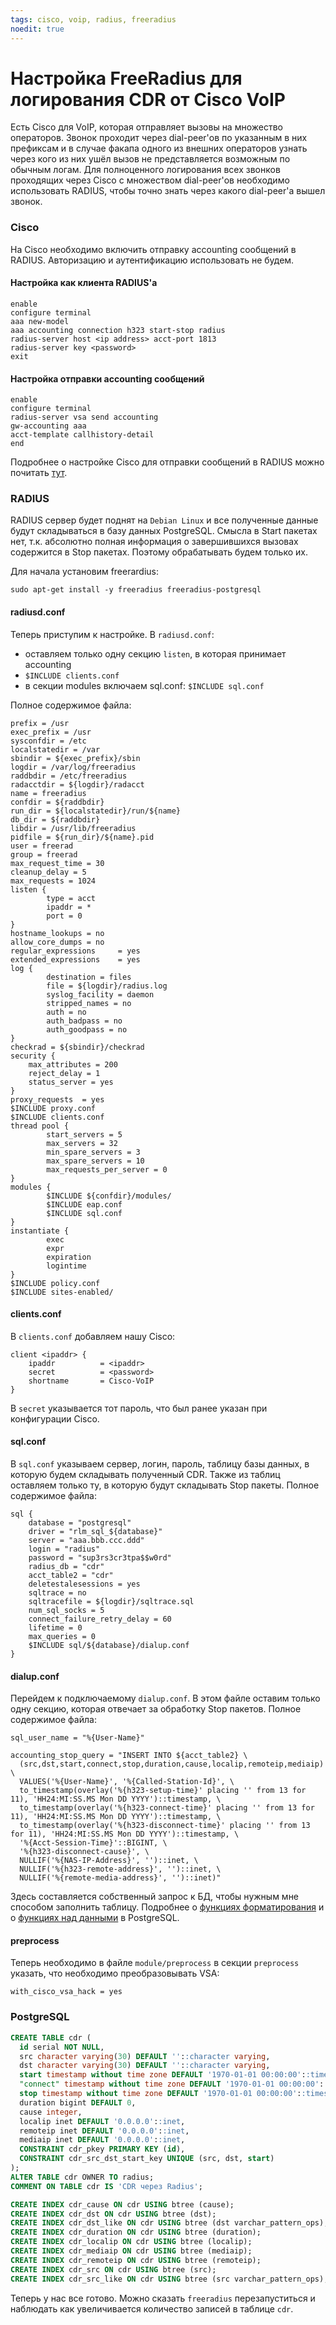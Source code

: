 ```yaml
---
tags: cisco, voip, radius, freeradius
noedit: true
---
```


# Настройка FreeRadius для логирования CDR от Cisco VoIP

Есть Cisco для VoIP, которая отправляет вызовы на множество операторов. Звонок проходит через dial-peer'ов по указанным в них префиксам и в случае факапа одного из внешних операторов узнать через кого из них ушёл вызов не представляется возможным по обычным логам.  Для полноценного логирования всех звонков проходящих через Cisco  с множеством dial-peer'ов необходимо использовать RADIUS, чтобы точно знать через какого dial-peer'а вышел звонок.

### Cisco

На Cisco необходимо включить отправку accounting сообщений в RADIUS. Авторизацию и аутентификацию использовать не будем.

#### Настройка как клиента RADIUS'а

    enable
    configure terminal
    aaa new-model
    aaa accounting connection h323 start-stop radius
    radius-server host <ip address> acct-port 1813
    radius-server key <password>
    exit

#### Настройка отправки accounting сообщений

    enable
    configure terminal
    radius-server vsa send accounting
    gw-accounting aaa
    acct-template callhistory-detail
    end

Подробнее о настройке Cisco для отправки сообщений в RADIUS можно почитать [тут](http://www.cisco.com/c/en/us/td/docs/ios/voice/cdr/developer/guide/cdrdev/cdradius.html#pgfId-1057687).

### RADIUS

RADIUS сервер будет поднят на `Debian Linux` и все полученные данные будут складываться в базу данных PostgreSQL. Смысла в Start пакетах нет, т.к. абсолютно полная информация о завершившихся вызовах содержится в Stop пакетах. Поэтому обрабатывать будем только их.

Для начала установим freerardius:

    sudo apt-get install -y freeradius freeradius-postgresql

#### radiusd.conf

Теперь приступим к настройке. В `radiusd.conf`:

- оставляем только одну секцию `listen`, в которая принимает accounting
- `$INCLUDE clients.conf`
- в секции modules включаем sql.conf: `$INCLUDE sql.conf`

Полное содержимое файла:

    prefix = /usr
    exec_prefix = /usr
    sysconfdir = /etc
    localstatedir = /var
    sbindir = ${exec_prefix}/sbin
    logdir = /var/log/freeradius
    raddbdir = /etc/freeradius
    radacctdir = ${logdir}/radacct
    name = freeradius
    confdir = ${raddbdir}
    run_dir = ${localstatedir}/run/${name}
    db_dir = ${raddbdir}
    libdir = /usr/lib/freeradius
    pidfile = ${run_dir}/${name}.pid
    user = freerad
    group = freerad
    max_request_time = 30
    cleanup_delay = 5
    max_requests = 1024
    listen {
            type = acct
            ipaddr = *
            port = 0
    }
    hostname_lookups = no
    allow_core_dumps = no
    regular_expressions     = yes
    extended_expressions    = yes
    log {
            destination = files
            file = ${logdir}/radius.log
            syslog_facility = daemon
            stripped_names = no
            auth = no
            auth_badpass = no
            auth_goodpass = no
    }
    checkrad = ${sbindir}/checkrad
    security {
        max_attributes = 200
        reject_delay = 1
        status_server = yes
    }
    proxy_requests  = yes
    $INCLUDE proxy.conf
    $INCLUDE clients.conf
    thread pool {
            start_servers = 5
            max_servers = 32
            min_spare_servers = 3
            max_spare_servers = 10
            max_requests_per_server = 0
    }
    modules {
            $INCLUDE ${confdir}/modules/
            $INCLUDE eap.conf
            $INCLUDE sql.conf
    }
    instantiate {
            exec
            expr
            expiration
            logintime
    }
    $INCLUDE policy.conf
    $INCLUDE sites-enabled/

#### clients.conf

В `clients.conf` добавляем нашу Cisco:

    client <ipaddr> {
        ipaddr          = <ipaddr>
        secret          = <password>
        shortname       = Cisco-VoIP
    }

В `secret` указывается тот пароль, что был ранее указан при конфигурации Cisco.

#### sql.conf

В `sql.conf` указываем сервер, логин, пароль, таблицу базы данных, в которую будем складывать полученный CDR. Также из таблиц оставляем только ту, в которую будут складывать Stop пакеты. Полное содержимое файла:

    sql {
        database = "postgresql"
        driver = "rlm_sql_${database}"
        server = "aaa.bbb.ccc.ddd"
        login = "radius"
        password = "sup3rs3cr3tpa$$w0rd"
        radius_db = "cdr"
        acct_table2 = "cdr"
        deletestalesessions = yes
        sqltrace = no
        sqltracefile = ${logdir}/sqltrace.sql
        num_sql_socks = 5
        connect_failure_retry_delay = 60
        lifetime = 0
        max_queries = 0
        $INCLUDE sql/${database}/dialup.conf
    }

#### dialup.conf

Перейдем к подключаемому `dialup.conf`. В этом файле оставим только одну секцию, которая отвечает за обработку Stop пакетов. Полное содержимое файла:

    sql_user_name = "%{User-Name}"

    accounting_stop_query = "INSERT INTO ${acct_table2} \
      (src,dst,start,connect,stop,duration,cause,localip,remoteip,mediaip) \
      VALUES('%{User-Name}', '%{Called-Station-Id}', \
      to_timestamp(overlay('%{h323-setup-time}' placing '' from 13 for 11), 'HH24:MI:SS.MS Mon DD YYYY')::timestamp, \
      to_timestamp(overlay('%{h323-connect-time}' placing '' from 13 for 11), 'HH24:MI:SS.MS Mon DD YYYY')::timestamp, \
      to_timestamp(overlay('%{h323-disconnect-time}' placing '' from 13 for 11), 'HH24:MI:SS.MS Mon DD YYYY')::timestamp, \
      '%{Acct-Session-Time}'::BIGINT, \
      '%{h323-disconnect-cause}', \
      NULLIF('%{NAS-IP-Address}', '')::inet, \
      NULLIF('%{h323-remote-address}', '')::inet, \
      NULLIF('%{remote-media-address}', '')::inet)"

Здесь составляется собственный запрос к БД, чтобы нужным мне способом заполнить таблицу. Подробнее о [функциях форматирования](http://www.postgresql.org/docs/9.3/static/functions-formatting.html) и о [функциях над данными](http://www.postgresql.org/docs/9.3/static/functions-string.html) в PostgreSQL.

#### preprocess

Теперь необходимо в файле `module/preprocess` в секции `preprocess` указать, что необходимо преобразовывать VSA:

    with_cisco_vsa_hack = yes

### PostgreSQL

```sql
CREATE TABLE cdr (
  id serial NOT NULL,
  src character varying(30) DEFAULT ''::character varying,
  dst character varying(30) DEFAULT ''::character varying,
  start timestamp without time zone DEFAULT '1970-01-01 00:00:00'::timestamp without time zone,
  "connect" timestamp without time zone DEFAULT '1970-01-01 00:00:00'::timestamp without time zone,
  stop timestamp without time zone DEFAULT '1970-01-01 00:00:00'::timestamp without time zone,
  duration bigint DEFAULT 0,
  cause integer,
  localip inet DEFAULT '0.0.0.0'::inet,
  remoteip inet DEFAULT '0.0.0.0'::inet,
  mediaip inet DEFAULT '0.0.0.0'::inet,
  CONSTRAINT cdr_pkey PRIMARY KEY (id),
  CONSTRAINT cdr_src_dst_start_key UNIQUE (src, dst, start)
);
ALTER TABLE cdr OWNER TO radius;
COMMENT ON TABLE cdr IS 'CDR через Radius';

CREATE INDEX cdr_cause ON cdr USING btree (cause);
CREATE INDEX cdr_dst ON cdr USING btree (dst);
CREATE INDEX cdr_dst_like ON cdr USING btree (dst varchar_pattern_ops);
CREATE INDEX cdr_duration ON cdr USING btree (duration);
CREATE INDEX cdr_localip ON cdr USING btree (localip);
CREATE INDEX cdr_mediaip ON cdr USING btree (mediaip);
CREATE INDEX cdr_remoteip ON cdr USING btree (remoteip);
CREATE INDEX cdr_src ON cdr USING btree (src);
CREATE INDEX cdr_src_like ON cdr USING btree (src varchar_pattern_ops);
```

Теперь у нас все готово. Можно сказать `freeradius` перезапуститься и наблюдать как увеличивается количество записей в таблице `cdr`.

